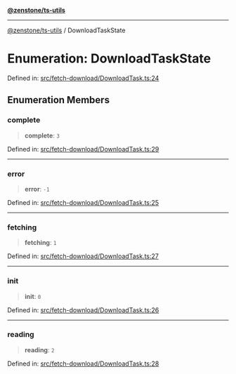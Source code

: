 [**@zenstone/ts-utils**](../README.md)

***

[@zenstone/ts-utils](../globals.md) / DownloadTaskState

# Enumeration: DownloadTaskState

Defined in: [src/fetch-download/DownloadTask.ts:24](https://github.com/janpoem/ts-utils/blob/b9219c6997c227d9b9eb09f22e1ab95d12d9260c/src/fetch-download/DownloadTask.ts#L24)

## Enumeration Members

### complete

> **complete**: `3`

Defined in: [src/fetch-download/DownloadTask.ts:29](https://github.com/janpoem/ts-utils/blob/b9219c6997c227d9b9eb09f22e1ab95d12d9260c/src/fetch-download/DownloadTask.ts#L29)

***

### error

> **error**: `-1`

Defined in: [src/fetch-download/DownloadTask.ts:25](https://github.com/janpoem/ts-utils/blob/b9219c6997c227d9b9eb09f22e1ab95d12d9260c/src/fetch-download/DownloadTask.ts#L25)

***

### fetching

> **fetching**: `1`

Defined in: [src/fetch-download/DownloadTask.ts:27](https://github.com/janpoem/ts-utils/blob/b9219c6997c227d9b9eb09f22e1ab95d12d9260c/src/fetch-download/DownloadTask.ts#L27)

***

### init

> **init**: `0`

Defined in: [src/fetch-download/DownloadTask.ts:26](https://github.com/janpoem/ts-utils/blob/b9219c6997c227d9b9eb09f22e1ab95d12d9260c/src/fetch-download/DownloadTask.ts#L26)

***

### reading

> **reading**: `2`

Defined in: [src/fetch-download/DownloadTask.ts:28](https://github.com/janpoem/ts-utils/blob/b9219c6997c227d9b9eb09f22e1ab95d12d9260c/src/fetch-download/DownloadTask.ts#L28)
